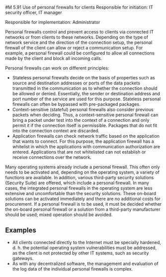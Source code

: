 #M 5.91 Use of personal firewalls for clients
Responsible for initiation: IT security officer, IT manager

Responsible for implementation: Administrator

Personal firewalls control and prevent access to clients via connected IT networks or from clients to these networks. Depending on the type of network service and the direction of the connection setup, the personal firewall of the client can allow or reject a communication setup. For example, a personal firewall could be configured to allow all connections made by the client and block all incoming calls.

Personal firewalls can work on different principles:

* Stateless personal firewalls decide on the basis of properties such as source and destination addresses or ports of the data packets transmitted in the communication as to whether the connection should be allowed or denied. Essentially, the sender or destination address and port number of the service are used for this purpose. Stateless personal firewalls can often be bypassed with pre-packaged packages.
* Context-sensitive (stateful) personal firewalls also consider previous packets when deciding. Thus, a context-sensitive personal firewall can bring a packet under test into the context of a connection and only permit it if the connection itself is permissible. Packages that do not fit into the connection context are discarded.
* Application firewalls can check network traffic based on the application that wants to connect. For this purpose, the application firewall has a whitelist in which the applications with communication authorization are entered. Applications that are not whitelisted can not establish or receive connections over the network.


Many operating systems already include a personal firewall. This often only needs to be activated and, depending on the operating system, a variety of functions are available. In addition, various third-party security solutions (Security Suite) are offered, which include a personal firewall. In many cases, the integrated personal firewalls in the operating system are less extensive and uncomfortable than the security solutions. These on-board solutions can be activated immediately and there are no additional costs for procurement. If a personal firewall is to be used, it must be decided whether the on-board personal firewall or a solution from a third-party manufacturer should be used; mixed operation should be avoided.



## Examples 
* All clients connected directly to the Internet must be specially hardened, d. h. the potential operating system vulnerabilities must be addressed, as the client is not protected by other IT systems, such as security gateways.
* As with any decentralized software, the management and evaluation of the log data of the individual personal firewalls is complex.




